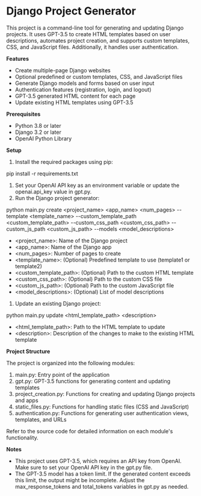 # **Django Project Generator**

This project is a command-line tool for generating and updating Django projects. It uses GPT-3.5 to create HTML templates based on user descriptions, automates project creation, and supports custom templates, CSS, and JavaScript files. Additionally, it handles user authentication.

**Features**

- Create multiple-page Django websites
- Optional predefined or custom templates, CSS, and JavaScript files
- Generate Django models and forms based on user input
- Authentication features (registration, login, and logout)
- GPT-3.5 generated HTML content for each page
- Update existing HTML templates using GPT-3.5

**Prerequisites**

- Python 3.8 or later
- Django 3.2 or later
- OpenAI Python Library

**Setup**

1. Install the required packages using pip:

pip install -r requirements.txt

1. Set your OpenAI API key as an environment variable or update the openai.api\_key value in gpt.py.
2. Run the Django project generator:

python main.py create \<project\_name\> \<app\_name\> \<num\_pages\> --template \<template\_name\> --custom\_template\_path \<custom\_template\_path\> --custom\_css\_path \<custom\_css\_path\> --custom\_js\_path \<custom\_js\_path\> --models \<model\_descriptions\>

- \<project\_name\>: Name of the Django project
- \<app\_name\>: Name of the Django app
- \<num\_pages\>: Number of pages to create
- \<template\_name\>: (Optional) Predefined template to use (template1 or template2)
- \<custom\_template\_path\>: (Optional) Path to the custom HTML template
- \<custom\_css\_path\>: (Optional) Path to the custom CSS file
- \<custom\_js\_path\>: (Optional) Path to the custom JavaScript file
- \<model\_descriptions\>: (Optional) List of model descriptions

1. Update an existing Django project:

python main.py update \<html\_template\_path\> \<description\>

- \<html\_template\_path\>: Path to the HTML template to update
- \<description\>: Description of the changes to make to the existing HTML template

**Project Structure**

The project is organized into the following modules:

1. main.py: Entry point of the application
2. gpt.py: GPT-3.5 functions for generating content and updating templates
3. project\_creation.py: Functions for creating and updating Django projects and apps
4. static\_files.py: Functions for handling static files (CSS and JavaScript)
5. authentication.py: Functions for generating user authentication views, templates, and URLs

Refer to the source code for detailed information on each module's functionality.

**Notes**

- This project uses GPT-3.5, which requires an API key from OpenAI. Make sure to set your OpenAI API key in the gpt.py file.
- The GPT-3.5 model has a token limit. If the generated content exceeds this limit, the output might be incomplete. Adjust the max\_response\_tokens and total\_tokens variables in gpt.py as needed.
